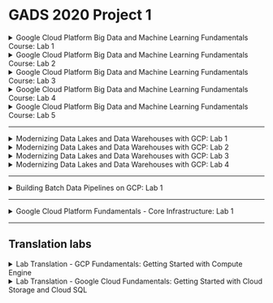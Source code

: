 # GADS 2020 Project 1


<details>
  
  <summary>Google Cloud Platform Big Data and Machine Learning Fundamentals Course: Lab 1</summary>
  
  ![Google Cloud Platform Big Data and Machine Learning Fundamentals Course: Lab 1](./img/BigDataMLFund01.png)

</details>


<details>
  
  <summary>Google Cloud Platform Big Data and Machine Learning Fundamentals Course: Lab 2</summary>
  
  ![Google Cloud Platform Big Data and Machine Learning Fundamentals Course: Lab 2](./img/BigDataMLFund02.png)

</details>


<details>
  
  <summary>Google Cloud Platform Big Data and Machine Learning Fundamentals Course: Lab 3</summary>
  
  ![Google Cloud Platform Big Data and Machine Learning Fundamentals Course: Lab 3](./img/BigDataMLFund03.png)

</details>


<details>
  
  <summary>Google Cloud Platform Big Data and Machine Learning Fundamentals Course: Lab 4</summary>
  
  ![Google Cloud Platform Big Data and Machine Learning Fundamentals Course: Lab 4](./img/BigDataMLFund04.png)

</details>


<details>
  
  <summary>Google Cloud Platform Big Data and Machine Learning Fundamentals Course: Lab 5</summary>
  
  ![Google Cloud Platform Big Data and Machine Learning Fundamentals Course: Lab 5](./img/BigDataMLFund05.png)

</details>


------


<details>
  
  <summary>Modernizing Data Lakes and Data Warehouses with GCP: Lab 1</summary>
  
  ![Modernizing Data Lakes and Data Warehouses with GCP: Lab 1](./img/ModernizingDataLakes_and_DataWarehous_withGCP01.png)

</details>


<details>
  
  <summary>Modernizing Data Lakes and Data Warehouses with GCP: Lab 2</summary>
  
  ![Modernizing Data Lakes and Data Warehouses with GCP: Lab 2](./img/ModernizingDataLakes_and_DataWarehous_withGCP02.png)

</details>



<details>
  
  <summary>Modernizing Data Lakes and Data Warehouses with GCP: Lab 3</summary>
  
  ![Modernizing Data Lakes and Data Warehouses with GCP: Lab 3](./img/ModernizingDataLakes_and_DataWarehous_withGCP03.png)

</details>



<details>
  
  <summary>Modernizing Data Lakes and Data Warehouses with GCP: Lab 4</summary>
  
  ![Modernizing Data Lakes and Data Warehouses with GCP: Lab 4](./img/ModernizingDataLakes_and_DataWarehous_withGCP04.png)

</details>


------


<details>
  
  <summary>Building Batch Data Pipelines on GCP: Lab 1</summary>
  
  ![Building Batch Data Pipelines on GCP: Lab 1](./img/BuildingBatchDataPipelines_onGCP01.png)

</details>


------


<details>
  
  <summary>Google Cloud Platform Fundamentals - Core Infrastructure: Lab 1</summary>
  
  ![Google Cloud Platform Fundamentals - Core Infrastructure: Lab 1](./img/GCP_Fund-CoreInfra01.png)

</details>


------
  
  
## Translation labs

<details>
  
  <summary>Lab Translation - GCP Fundamentals: Getting Started with Compute Engine</summary>
  
  ```
gcloud config set project <WRITE_HERE_YOUR_PROJECT_ID>

gcloud compute instances create my-vm-1 \
	--zone=us-central1-a \
	--image-project=debian-cloud \
	--image=debian-9-stretch-v20200902 \
	--tags=http-server 

gcloud compute firewall-rules create default-allow-http \
	--allow tcp:80 \
	--target-tags http-server

gcloud compute instances create my-vm-2 \
	--zone=us-central1-b \
	--image-project=debian-cloud \
	--image=debian-9-stretch-v20200902 \

gcloud compute ssh --zone us-central1-b my-vm-2
	
	ping -c 2 my-vm-1
	sudo su -
	ssh my-vm-1
		sudo su -
		apt -y install nginx-light 
		curl http://localhost/
		sed -i '/^<h1>.*/a Hello from Fady!' /var/www/html/index.nginx-debian.html
		curl http://localhost/
		exit
		exit
	curl http://my-vm-1/
	exit
	exit
VM_IP=`gcloud compute instances describe my-vm-1 --zone us-central1-a --format 'get(networkInterfaces[0].accessConfigs[0].natIP)'`
curl http://$VM_IP
  ```

</details>


<details>
  
  <summary>Lab Translation - Google Cloud Fundamentals: Getting Started with Cloud Storage and Cloud SQL</summary>
  
  ```

gcloud config set project <WRITE_HERE_YOUR_PROJECT_ID>

gcloud compute instances create bloghost \
	--zone us-central1-a \
	--image-project debian-cloud \
	--image debian-9-stretch-v20200902 \
	--tags http-server \
	--metadata startup-script=apt\ update$'\n'apt\ -y\ install\ apache2\ php\ php-mysql$'\n'service\ apache2\ restart 

gcloud compute firewall-rules create default-allow-http \
	--allow tcp:80 \
	--target-tags http-server

gsutil mb gs://$DEVSHELL_PROJECT_ID
gsutil cp gs://cloud-training/gcpfci/my-excellent-blog.png gs://$DEVSHELL_PROJECT_ID/my-excellent-blog.png
gsutil acl ch -u allUsers:R gs://$DEVSHELL_PROJECT_ID/my-excellent-blog.png

VM_IP=`gcloud compute instances describe bloghost --zone us-central1-a --format 'get(networkInterfaces[0].accessConfigs[0].natIP)'`

gcloud sql instances create blog-db --region us-central1

gcloud sql users set-password root \
	--instance blog-db \
	--host % \
	--prompt-for-password

gcloud sql users create blogdbuser \
	--instance blog-db \
	--host $VM_IP \
	--password blogdbuser

gcloud sql instances patch blog-db --authorized-networks $VM_IP/32

gcloud compute ssh --zone us-central1-a bloghost

sudo su -

sudo cat << EOF > /var/www/html/index.php
<html>
<head><title>Welcome to my excellent blog</title></head>
<body>
<h1>Welcome to my excellent blog</h1>
<?php
\$dbserver = "<WRITE_HERE_YOUR_CLOUD_SQL_IP>";
\$dbuser = "blogdbuser";
\$dbpassword = "blogdbuser";
\$conn = new mysqli(\$dbserver, \$dbuser, \$dbpassword);
if (mysqli_connect_error()) {
echo ("Database connection failed: " . mysqli_connect_error());
} else {
echo ("Database connection succeeded.");
}
?>
</body>
</html>
EOF

service apache2 restart

sed -i '/^<h1>.*/i <img src="https://storage.googleapis.com/<WRITE_HERE_YOUR_PROJECT_ID>/my-excellent-blog.png">' /var/www/html/index.php

service apache2 restart
  ```

</details>
